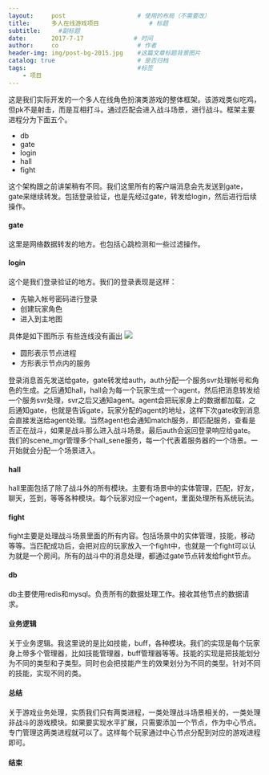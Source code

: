 ```yaml
---
layout:     post                    # 使用的布局（不需要改）
title:      多人在线游戏项目              # 标题 
subtitle:     #副标题
date:       2017-7-17              # 时间
author:     co                      # 作者
header-img: img/post-bg-2015.jpg    #这篇文章标题背景图片
catalog: true                       # 是否归档
tags:                               #标签
    - 项目
---
```


这是我们实际开发的一个多人在线角色扮演类游戏的整体框架。该游戏类似吃鸡，但pk不是射击，而是互相打斗。通过匹配会进入战斗场景，进行战斗。框架主要进程分为下面五个。
- db
- gate
- login
- hall
- fight

这个架构跟之前讲架稍有不同。我们这里所有的客户端消息会先发送到gate，gate来继续转发。包括登录验证，也是先经过gate，转发给login，然后进行后续操作。

#### gate
这里是网络数据转发的地方。也包括心跳检测和一些过滤操作。
#### login
这个是我们登录验证的地方。我们的登录表现是这样：
- 先输入帐号密码进行登录
- 创建玩家角色
- 进入到主地图

具体是如下图所示 有些连线没有画出
![](https://gitee.com/whatplane/resource/raw/master/img/xx_20190621113833-min.png)
- 圆形表示节点进程
- 方形表示节点内的服务

登录消息首先发送给gate，gate转发给auth，auth分配一个服务svr处理帐号和角色的生成。之后通知hall，hall会为每一个玩家生成一个agent，然后把消息转发给一个服务svr处理，svr之后又通知agent。agent会把玩家身上的数据都加载，之后通知gate，也就是告诉gate，玩家分配的agent的地址，这样下次gate收到消息会直接发送给agent处理。当然agent也会通知match服务，即匹配服务，查看是否正在战斗，如果是战斗那么进入战斗场景。最后auth会返回登录响应给gate。我们的scene_mgr管理多个hall_sene服务，每一个代表着服务器的一个场景。一开始就会分配一个场景进入。
#### hall
hall里面包括了除了战斗外的所有模块。主要有场景中的实体管理，匹配，好友，聊天，签到，等等各种模块。每个玩家对应一个agent，里面处理所有系统玩法。
#### fight
fight主要是处理战斗场景里面的所有内容。包括场景中的实体管理，技能，移动等等。当匹配成功后，会把对应的玩家放入一个fight中，也就是一个fight可以认为就是一个房间。所有的战斗中的消息处理，都通过gate节点转发给fight节点。
#### db
db主要使用redis和mysql。负责所有的数据处理工作。接收其他节点的数据请求。
#### 业务逻辑
关于业务逻辑。我这里说的是比如技能，buff，各种模块。我们的实现是每个玩家身上带多个管理器，比如技能管理器，buff管理器等等。技能的实现是把技能划分为不同的类型和子类型。同时也会把技能产生的效果划分为不同的类型。针对不同的技能，实现不同的类。
#### 总结 
关于游戏业务处理，实质我们只有两类进程，一类处理战斗场景相关的，一类处理非战斗的游戏模块。如果要实现水平扩展，只需要添加一个节点，作为中心节点。专门管理这两类进程就可以了。这样每个玩家通过中心节点分配到对应的游戏进程即可。
#### 结束